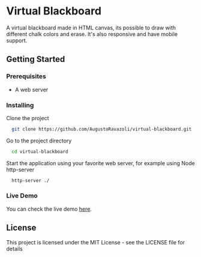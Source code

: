 # Virtual Blackboard

A virtual blackboard made in HTML canvas, its possible to draw with different
chalk colors and erase. It's also responsive and have mobile support.

## Getting Started

### Prerequisites

* A web server

### Installing

Clone the project

```bash
  git clone https://github.com/AugustoRavazoli/virtual-blackboard.git
```

Go to the project directory

```bash
  cd virtual-blackboard
```

Start the application using your favorite web server, for example using Node http-server

```bash
  http-server ./
```

### Live Demo

You can check the live demo [here](https://augustoravazoli.github.io/virtual-blackboard).

## License

This project is licensed under the MIT License - see the LICENSE file for details